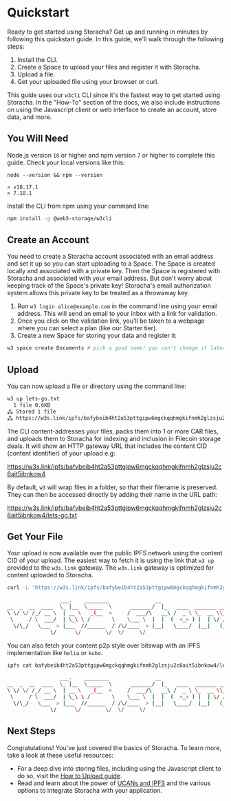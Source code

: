 # Quickstart

Ready to get started using Storacha? Get up and running in minutes by following this quickstart guide. In this guide, we'll walk through the following steps:

1. Install the CLI.
2. Create a Space to upload your files and register it with Storacha.
3. Upload a file.
4. Get your uploaded file using your browser or curl.

This guide uses our `w3cli` CLI since it's the fastest way to get started using Storacha. In the "How-To" section of the docs, we also include instructions on using the Javascript client or web interface to create an account, store data, and more.

## You Will Need

Node.js version `18` or higher and npm version `7` or higher to complete this guide. Check your local versions like this:

```shell
node --version && npm --version

> v18.17.1
> 7.18.1
```

Install the CLI from npm using your command line:

```sh
npm install -g @web3-storage/w3cli
```

## Create an Account

You need to create a Storacha account associated with an email address and set it up so you can start uploading to a Space. The Space is created locally and associated with a private key. Then the Space is registered with Storacha and associated with your email address. But don't worry about keeping track of the Space's private key! Storacha's email authorization system allows this private key to be treated as a throwaway key.

1. Run `w3 login alice@example.com` in the command line using your email address. This will send an email to your inbox with a link for validation.
2. Once you click on the validation link, you'll be taken to a webpage where you can select a plan (like our Starter tier).
3. Create a new Space for storing your data and register it:

```sh
w3 space create Documents # pick a good name! you can't change it later
```

## Upload

You can now upload a file or directory using the command line:

```sh
w3 up lets-go.txt
  1 file 0.6KB
⁂ Stored 1 file
⁂ https://w3s.link/ipfs/bafybeib4ht2a53pttgipw6mgckqqhmgkifnmh2glzsju2c6ait5ibnkow4
```

The CLI content-addresses your files, packs them into 1 or more CAR files, and uploads them to Storacha for indexing and inclusion in Filecoin storage deals. It will show an HTTP gateway URL that includes the content CID (content identifier) of your upload e.g:

https://w3s.link/ipfs/bafybeib4ht2a53pttgipw6mgckqqhmgkifnmh2glzsju2c6ait5ibnkow4

By default, `w3` will wrap files in a folder, so that their filename is preserved. They can then be accessed directly by adding their name in the URL path:

https://w3s.link/ipfs/bafybeib4ht2a53pttgipw6mgckqqhmgkifnmh2glzsju2c6ait5ibnkow4/lets-go.txt

## Get Your File

Your upload is now available over the public IPFS network using the content CID of your upload. The easiest way to fetch it is using the link that `w3 up` provided to the `w3s.link` gateway. The `w3s.link` gateway is optimized for content uploaded to Storacha.

```sh
curl -L 'https://w3s.link/ipfs/bafybeib4ht2a53pttgipw6mgckqqhmgkifnmh2glzsju2c6ait5ibnkow4/lets-go.txt'

                 ___.    ________               __                                            
__  _  __  ____  \_ |__  \_____  \      _______/  |_   ____  _______ _____      ____    ____  
\ \/ \/ /_/ __ \  | __ \   _(__  <     /  ___/\   __\ /  _ \ \_  __ \\__  \    / ___\ _/ __ \ 
 \     / \  ___/  | \_\ \ /       \    \___ \  |  |  (  <_> ) |  | \/ / __ \_ / /_/  >\  ___/ 
  \/\_/   \___  > |___  //______  / /\/____  > |__|   \____/  |__|   (____  / \___  /  \___  >
              \/      \/        \/  \/     \/                             \/ /_____/       \/ 
```

You can also fetch your content p2p style over bitswap with an IPFS implementation like `helia` or `kubo`.

```sh
ipfs cat bafybeib4ht2a53pttgipw6mgckqqhmgkifnmh2glzsju2c6ait5ibnkow4/lets-go.txt

                 ___.    ________               __                                            
__  _  __  ____  \_ |__  \_____  \      _______/  |_   ____  _______ _____      ____    ____  
\ \/ \/ /_/ __ \  | __ \   _(__  <     /  ___/\   __\ /  _ \ \_  __ \\__  \    / ___\ _/ __ \ 
 \     / \  ___/  | \_\ \ /       \    \___ \  |  |  (  <_> ) |  | \/ / __ \_ / /_/  >\  ___/ 
  \/\_/   \___  > |___  //______  / /\/____  > |__|   \____/  |__|   (____  / \___  /  \___  >
              \/      \/        \/  \/     \/                             \/ /_____/       \/ 
```

## Next Steps

Congratulations! You've just covered the basics of Storacha. To learn more, take a look at these useful resources:

- For a deep dive into storing files, including using the Javascript client to do so, visit the [How to Upload guide](/how-to/upload).
- Read and learn about the power of [UCANs and IPFS](/concepts/ucans-and-storacha) and the various options to integrate Storacha with your application.

<!-- - Try out our image gallery example to see how easy it is to take advantage of these decentralized protocols using Storacha.
- Visit the reference API section for more details on what else you can do with the Storacha client and how to integrate it into your own projects. -->
